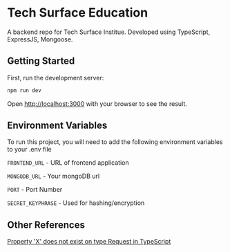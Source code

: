 # Tech Surface Education
A backend repo for Tech Surface Institue. Developed using TypeScript, ExpressJS, Mongoose.

## Getting Started

First, run the development server:

```bash
npm run dev
```

Open [http://localhost:3000](http://localhost:3000) with your browser to see the result.



## Environment Variables

To run this project, you will need to add the following environment variables to your .env file

`FRONTEND_URL` - URL of frontend application

`MONGODB_URL` - Your mongoDB url

`PORT` - Port Number

`SECRET_KEYPHRASE` - Used for hashing/encryption


## Other References


[Property 'X' does not exist on type Request in TypeScript](https://bobbyhadz.com/blog/typescript-property-does-not-exist-on-type-request)

